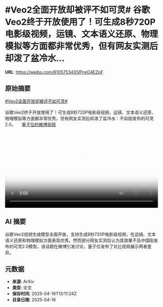 # #Veo2全面开放却被评不如可灵# 谷歌Veo2终于开放使用了！可生成8秒720P电影级视频，运镜、文本语义还原、物理模拟等方面都非常优秀，但有网友实测后却泼了盆冷水...

**URL**: https://weibo.com/6105753431/PnxO4EZpF

## 原始摘要

<a href="https://m.weibo.cn/search?containerid=231522type%3D1%26t%3D10%26q%3D%23Veo2%E5%85%A8%E9%9D%A2%E5%BC%80%E6%94%BE%E5%8D%B4%E8%A2%AB%E8%AF%84%E4%B8%8D%E5%A6%82%E5%8F%AF%E7%81%B5%23&amp;extparam=%23Veo2%E5%85%A8%E9%9D%A2%E5%BC%80%E6%94%BE%E5%8D%B4%E8%A2%AB%E8%AF%84%E4%B8%8D%E5%A6%82%E5%8F%AF%E7%81%B5%23" data-hide=""><span class="surl-text">#Veo2全面开放却被评不如可灵#</span></a> <br><br>谷歌Veo2终于开放使用了！可生成8秒720P电影级视频，运镜、文本语义还原、物理模拟等方面都非常优秀，但有网友实测后却泼了盆冷水：不如刚发布的可灵2.0。 <a href="https://video.weibo.com/show?fid=1034:5156113247830092" data-hide=""><span class="url-icon"><img style="width: 1rem;height: 1rem" src="https://h5.sinaimg.cn/upload/2015/09/25/3/timeline_card_small_video_default.png" referrerpolicy="no-referrer"></span><span class="surl-text">量子位的微博视频</span></a> <br clear="both"><div style="clear: both"></div><video controls="controls" poster="https://tvax4.sinaimg.cn/orj480/006Fd7o3ly1i0isk8toruj30u01hcdid.jpg" style="width: 100%"><source src="https://f.video.weibocdn.com/o0/339G5YqHlx08nwihB6aQ01041200jWVX0E010.mp4?label=mp4_720p&amp;template=720x1280.24.0&amp;ori=0&amp;ps=1CwnkDw1GXwCQx&amp;Expires=1744812658&amp;ssig=06e459hn%2Bc&amp;KID=unistore,video"><source src="https://f.video.weibocdn.com/o0/barV5zCAlx08nwih4Ghq01041200clGW0E010.mp4?label=mp4_hd&amp;template=540x960.24.0&amp;ori=0&amp;ps=1CwnkDw1GXwCQx&amp;Expires=1744812658&amp;ssig=umnPeG20Jk&amp;KID=unistore,video"><source src="https://f.video.weibocdn.com/o0/i3RbAk81lx08nwigRNXO010412006PTc0E010.mp4?label=mp4_ld&amp;template=360x640.24.0&amp;ori=0&amp;ps=1CwnkDw1GXwCQx&amp;Expires=1744812658&amp;ssig=%2BJqJJj5wVe&amp;KID=unistore,video"><p>视频无法显示，请前往<a href="https://video.weibo.com/show?fid=1034%3A5156113247830092" target="_blank" rel="noopener noreferrer">微博视频</a>观看。</p></video>

## AI 摘要

谷歌Veo2视频生成模型全面开放，支持生成8秒720P电影级视频，在运镜、文本语义还原和物理模拟方面表现优秀。然而部分网友实测后认为其效果不及中国刚发布的可灵2.0模型。该话题在微博引发讨论，量子位发布了对比视频展示两者差异。

## 元数据

- **来源**: ArXiv
- **类型**: 论文
- **保存时间**: 2025-04-16T13:11:24Z
- **目录日期**: 2025-04-16

